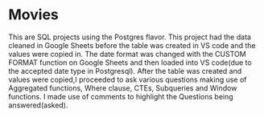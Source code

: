 # Movies
This are SQL projects using the Postgres flavor.
This project had the data cleaned in Google Sheets before the table was created in VS code and the values were copied in.
The date format was changed with the CUSTOM FORMAT function on Google Sheets and then loaded into VS code(due to the accepted date type in Postgresql).
After the table was created and values were copied,I proceeded to ask various questions making use of Aggregated functions, Where clause, CTEs, Subqueries and Window functions.
I made use of comments to highlight the Questions being answered(asked).
